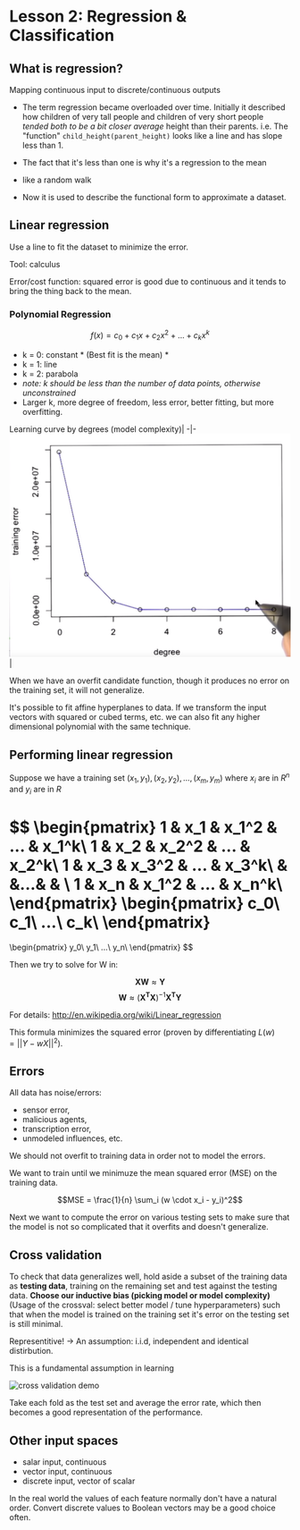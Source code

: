 Lesson 2: Regression & Classification
=====================================


What is regression?
-------------------

Mapping continuous input to discrete/continuous outputs

* The term regression became overloaded over time. Initially it described how children of very tall people and children of very short people *tended both to be a bit closer average* height than their parents. i.e. The "function" `child_height(parent_height)` looks like a line and has slope less than 1.

* The fact that it's less than one is why it's a regression to the mean

* like a random walk

* Now it is used to describe the functional form to approximate a dataset.

Linear regression
-----------------

Use a line to fit the dataset to minimize the error.

Tool: calculus

Error/cost function: squared error is good due to continuous and it tends to bring the thing back to the mean.

### Polynomial Regression

$$f(x) = c_0 + c_1x + c_2x^2 + ... +c_kx^k $$

* k = 0: constant * (Best fit is the mean) *
* k = 1: line
* k = 2: parabola
* *note: k should be less than the number of data points, otherwise unconstrained*
* Larger k, more degree of freedom, less error, better fitting, but more overfitting.

Learning curve by degrees (model complexity)|
-|-
![](2020-03-02-20-16-00.png)|


When we have an overfit candidate function, though it produces no error on the training set, it will not generalize.

It's possible to fit affine hyperplanes to data. If we transform the input vectors with squared or cubed terms, etc. we can also fit any higher dimensional polynomial with the same technique.


Performing linear regression
----------------------------

Suppose we have a training set ${(x_1, y_1), (x_2, y_2), ..., (x_m, y_m)}$ where $x_i$ are in $R^n$ and $y_i$ are in $R$

$$
\begin{pmatrix}
1 & x_1 & x_1^2 & ... & x_1^k\\
1 & x_2 & x_2^2 & ... & x_2^k\\
1 & x_3 & x_3^2 & ... & x_3^k\\
& &...& & \\
1 & x_n & x_1^2 & ... & x_n^k\\
\end{pmatrix}
\begin{pmatrix}
c_0\\
c_1\\
...\\
c_k\\
\end{pmatrix}
=
\begin{pmatrix}
y_0\\
y_1\\
...\\
y_n\\
\end{pmatrix}
$$

Then we try to solve for W in:

$$\mathbf{X}\mathbf{W} \approx \mathbf{Y}$$
$$\mathbf{W} \approx (\mathbf{X^TX})^{-1}\mathbf{X^T}\mathbf{Y}$$

For details: http://en.wikipedia.org/wiki/Linear_regression

This formula minimizes the squared error (proven by differentiating $L(w) = ||Y - wX||^2$).


Errors
------

All data has noise/errors:
* sensor error,
* malicious agents,
* transcription error,
* unmodeled influences, etc.

We should not overfit to training data in order not to model the errors.

We want to train until we minimuze the mean squared error (MSE) on the training data.

$$MSE = \frac{1}{n} \sum_i (w \cdot x_i - y_i)^2$$

Next we want to compute the error on various testing sets to make sure that the model is not so complicated that it overfits and doesn't generalize.

Cross validation
----------------

To check that data generalizes well, hold aside a subset of the training data as **testing data**, training on the remaining set and test against the testing data. **Choose our inductive bias (picking model or model complexity)** (Usage of the crossval: select better model / tune hyperparameters) such that when the model is trained on the training set it's error on the testing set is still minimal.

Representitive! -> An assumption: i.i.d, independent and identical distirbution.

This is a fundamental assumption in learning

![cross validation demo](http://cs231n.github.io/assets/crossval.jpeg)

Take each fold as the test set and average the error rate, which then becomes a good representation of the performance.

Other input spaces
------------------
* salar input, continuous
* vector input, continuous
* discrete input, vector of scalar

In the real world the values of each feature normally don't have a natural order. Convert discrete values to Boolean vectors may be a good choice often.
